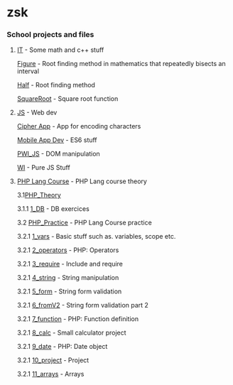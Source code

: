 # zsk

### School projects and files

1. [IT](https://github.com/jkbkupczyk/zsk/tree/main/IT/CS) - Some math and c++ stuff

   [Figure](https://github.com/jkbkupczyk/zsk/tree/main/IT/CS/Figure) - Root finding method in mathematics that repeatedly bisects an interval
   
   [Half](https://github.com/jkbkupczyk/zsk/blob/main/IT/CS/Half/Half.cpp) - Root finding method
   
   [SquareRoot](https://github.com/jkbkupczyk/zsk/blob/main/IT/CS/SquareRoot/SquareRoot.cpp) - Square root function

2. [JS](https://github.com/jkbkupczyk/zsk/tree/main/JS) - Web dev

   [Cipher App](https://github.com/jkbkupczyk/zsk/tree/gp-cipher) - App for encoding characters
   
   [Mobile App Dev](https://github.com/jkbkupczyk/zsk/tree/main/JS/MobileApps) - ES6 stuff
   
   [PWI_JS](https://github.com/jkbkupczyk/zsk/tree/main/JS/PWI_JS) - DOM manipulation

   [WI](https://github.com/jkbkupczyk/zsk/tree/main/JS/WI) - Pure JS Stuff
   
3. [PHP Lang Course](https://github.com/jkbkupczyk/zsk/tree/main/PHP/) - PHP Lang course theory

   3.1[PHP_Theory](https://github.com/jkbkupczyk/zsk/tree/main/PHP/PHP_PWI)
         
      3.1.1   [1_DB](https://github.com/jkbkupczyk/zsk/tree/main/PHP/PHP_PWI/1_Database) - DB exercices

   3.2 [PHP_Practice](https://github.com/jkbkupczyk/zsk/tree/main/PHP/lectures) - PHP Lang Course practice

      3.2.1   [1_vars](https://github.com/jkbkupczyk/zsk/tree/main/PHP/lectures/1_vars) - Basic stuff such as. variables, scope etc.
   
      3.2.1   [2_operators](https://github.com/jkbkupczyk/zsk/tree/main/PHP/lectures/2_operators) - PHP: Operators
   
      3.2.1   [3_require](https://github.com/jkbkupczyk/zsk/tree/main/PHP/lectures/3_require) - Include and require
   
      3.2.1   [4_string](https://github.com/jkbkupczyk/zsk/tree/main/PHP/lectures/4_string) - String manipulation
   
      3.2.1   [5_form](https://github.com/jkbkupczyk/zsk/tree/main/PHP/lectures/5_form) - String form validation
   
      3.2.1   [6_fromV2](https://github.com/jkbkupczyk/zsk/tree/main/PHP/lectures/6_form) - String form validation part 2
   
      3.2.1   [7_function](https://github.com/jkbkupczyk/zsk/tree/main/PHP/lectures/7_function) - PHP: Function definition
   
      3.2.1   [8_calc](https://github.com/jkbkupczyk/zsk/tree/main/PHP/lectures/8_calc) - Small calculator project
   
      3.2.1   [9_date](https://github.com/jkbkupczyk/zsk/tree/main/PHP/lectures/9_date) - PHP: Date object
   
      3.2.1   [10_project](https://github.com/jkbkupczyk/zsk/tree/main/PHP/lectures/10_project) - Project

      3.2.1   [11_arrays](https://github.com/jkbkupczyk/zsk/tree/main/PHP/lectures/11_arrays) - Arrays
   
